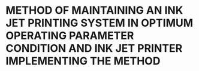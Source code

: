 # METHOD OF MAINTAINING AN INK JET PRINTING SYSTEM IN OPTIMUM OPERATING PARAMETER CONDITION AND INK JET PRINTER IMPLEMENTING THE METHOD